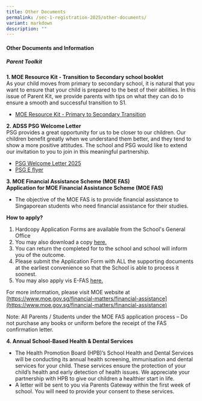 ```yaml
---
title: Other Documents
permalink: /sec-1-registration-2025/other-documents/
variant: markdown
description: ""
---
```

#### **Other Documents and Information**

##### Parent Toolkit

**1. MOE Resource Kit - Transition to Secondary school booklet**
<br>
As your child moves from primary to secondary school, it is natural that you want to ensure that your child is prepared to the best of their abilities. In this issue of Parent Kit, we provide parents with tips on what they can do to ensure a smooth and successful transition to S1.

* [MOE Resource Kit - Primary to Secondary Transition](/files/MOE_Resource_Kit.pdf)

**2. ADSS PSG Welcome Letter**
<br>
PSG provides a great opportunity for us to be closer to our children. Our children benefit greatly when we understand them better, and they tend to show a more positive attitudes. The school and PSG would like to extend our invitation to you to join in this meaningful partnership.

* [PSG Welcome Letter 2025](/files/PSG_Welcome_Letter_for_2025_Sec_1.pdf)
* [PSG E flyer](/files/e_Flyer_PSG_.pdf)
  
**3. MOE Financial Assistance Scheme (MOE FAS)**
<br>
**Application for MOE Financial Assistance Scheme (MOE FAS)**

*  The objective of the MOE FAS is to provide financial assistance to Singaporean students who need financial assistance for their studies.

**How to apply?**

1. Hardcopy Application Forms are available from the School's General Office
2. You may also download a copy [here.](/files/2024_MOE_FAS_Application_Form.pdf)
3. You can return the completed for to the school and school will inform you of the outcome. 
4. Please submit the Application Form with ALL the supporting documents at the earliest convenience so that the School is able to process it soonest.
5. You may also apply vis E-FAS [here.](https://go.gov.sg/moe-efas)

For more information, please visit MOE website at [https://www.moe.gov.sg/financial-matters/financial-assistance](https://www.moe.gov.sg/financial-matters/financial-assistance)

Note: All Parents / Students under the MOE FAS application process – Do not purchase any books or uniform before the receipt of the FAS confirmation letter.

**4. Annual School-Based Health &amp; Dental Services**
<br>
*   The Health Promotion Board (HPB)’s School Health and Dental Services will be conducting its annual health screening, immunisation and dental services for your child. These services ensure the protection of your child’s health and early detection of health issues. We appreciate your partnership with HPB to give our children a healthier start in life.&nbsp; 
*   A letter will be sent to you via Parents Gateway within the first week of school. You will need to provide your consent to these services.